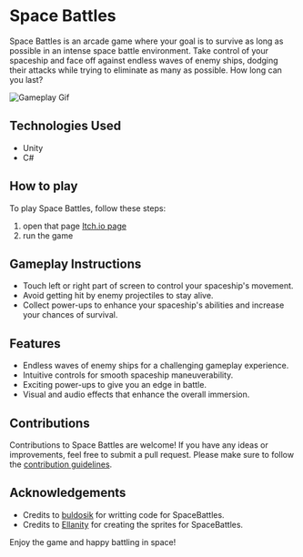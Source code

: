 # Space Battles

Space Battles is an arcade game where your goal is to survive as long as possible in an intense space battle environment. Take control of your spaceship and face off against endless waves of enemy ships, dodging their attacks while trying to eliminate as many as possible. How long can you last?

![Gameplay Gif](https://github.com/Ellanity/Spacer/assets/60583195/4d46c16d-cda4-4c9f-8fd6-ec93c43e4e45)

## Technologies Used

- Unity
- C#

## How to play

To play Space Battles, follow these steps:

1. open that page [Itch.io page](https://buldosik.itch.io/space-battles)
2. run the game

## Gameplay Instructions

- Touch left or right part of screen to control your spaceship's movement.
- Avoid getting hit by enemy projectiles to stay alive.
- Collect power-ups to enhance your spaceship's abilities and increase your chances of survival.

## Features

- Endless waves of enemy ships for a challenging gameplay experience.
- Intuitive controls for smooth spaceship maneuverability.
- Exciting power-ups to give you an edge in battle.
- Visual and audio effects that enhance the overall immersion.

## Contributions

Contributions to Space Battles are welcome! If you have any ideas or improvements, feel free to submit a pull request. Please make sure to follow the [contribution guidelines](CONTRIBUTING.md).

## Acknowledgements

- Credits to [buldosik](https://github.com/buldosik) for writting code for SpaceBattles.
- Credits to [Ellanity](https://github.com/Ellanity) for creating the sprites for SpaceBattles.

Enjoy the game and happy battling in space!
